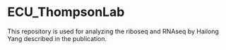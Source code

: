 # ECU_ThompsonLab

This repository is used for analyzing the riboseq and RNAseq by Hailong Yang described in the publication. 
